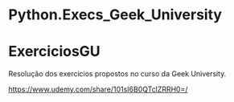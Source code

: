# Python.Execs_Geek_University
# ExerciciosGU

Resolução dos exercicios propostos no curso da Geek University.

https://www.udemy.com/share/101sI6B0QTclZRRH0=/
